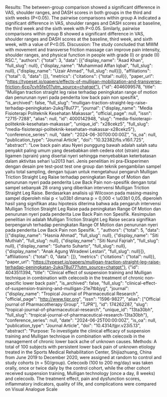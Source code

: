 Results: The between-group comparison showed a significant difference in VAS, shoulder ranges, and DASH scores in both groups in the third and sixth weeks (P<0.05). The pairwise comparisons within group A indicated a significant difference in VAS, shoulder ranges and DASH scores at baseline, the third week and the sixth week with P<0.05. Similarly, pairwise comparisons within group B showed a significant difference in VAS, shoulder ranges and DASH scores at the baseline, third week, and sixth week, with a value of P<0.05. Discussion: The study concluded that MWM with movement and transverse friction massage can improve pain intensity, shoulder ranges, and physical function in people with grade (I) or grade (II) RSC.", "authors": {"total": 3, "data": [{"display_name": "Asad Khan", "full_slug": null}, {"display_name": "Muhammad Affan Iqbal", "full_slug": null}, {"display_name": "Uzair Ahmad", "full_slug": null}]}, "affiliations": {"total": 0, "data": []}, "metrics": {"citations": {"total": null}}, "paper_url": "https://typeset.io/papers/effects-of-mulligan-mobilization-and-transverse-friction-6cp7cvh5fe01?utm_source=chatgpt"}, {"id": 4046099578, "title": "Mulligan traction straight leg raise terhadap peningkatan range of motion dan penurunan nyeri pada penderita low back pain non spesifik", "is_archived": false, "full_slug": "mulligan-traction-straight-leg-raise-terhadap-peningkatan-2ukq78ul77", "journal": {"display_name": "Media Fisioterapi Politeknik Kesehatan Makassar", "official_page": null, "issn": "2715-7288", "alias": null, "id": 4000142948, "slug": "media-fisioterapi-politeknik-kesehatan-makassar", "unique_id": "x28cekz5", "full_slug": "media-fisioterapi-politeknik-kesehatan-makassar-x28cekz5"}, "conference_series": null, "date": "2024-06-30T00:00:00Z", "is_oa": null, "publication_type": "Journal Article", "doi": "10.32382/fis.v16i1.725", "abstract": "Low back pain atau Nyeri punggung bawah adalah salah satu penyakit paling umum yang desebabkan oleh cedera otot (strain) atau ligamen (sprain) yang disertai nyeri sehingga menyebabkan keterbatasan dalam aktivitas sehari \u2013 hari. Jenis penelitian ini pra-Eksperimen dengan desain pre test-post test one group dan teknik pengambilan sampel yaitu total sampling, dengan tujuan untuk mengetahuui pengaruh Mulligan Triction Straight Leg Raise terhadap peningkatan Range of Motion dan penurunan nyeri pada penderita Low Back Pain non-spesifik dengan total sampel sebanyak 28 orang yang diberikan intervensi Mulligan Triction Straight Leg Raise. Berdasarkan analisis uji Wilcoxon pada masing-masing sampel diperoleh nilai p &lt; \u03b1 dimana p = 0,000 &lt; \u03b1 0,05, diperoleh hasil yang signifikan atau hipotesis diterima bahwa ada pengaruh intervensi Mulligan Triction Straight Leg Raise pada peningkatan Range Of Motion dan penurunan nyeri pada penderita Low Back Pain non Spesifik. Kesimpulan penelitian ini adalah Mulligan Triction Straight Leg Raise secara signifikan berpengaruh terhadap peningkatan Range Of Motion dan penurunan nyeri pada penderita Low Back Pain non Spesifik. ", "authors": {"total": 5, "data": [{"display_name": "Hasnia Ahmad", "full_slug": null}, {"display_name": "Siti Muthiah", "full_slug": null}, {"display_name": "Siti Nurul Fajriah", "full_slug": null}, {"display_name": "Suharto Suharto", "full_slug": null}, {"display_name": "Anak Agung Wiradewi Lestari", "full_slug": null}]}, "affiliations": {"total": 0, "data": []}, "metrics": {"citations": {"total": null}}, "paper_url": "https://typeset.io/papers/mulligan-traction-straight-leg-raise-terhadap-peningkatan-2ukq78ul77?utm_source=chatgpt"}, {"id": 4043511394, "title": "Clinical effect of suspension training and Mulligan technique in combination with celecoxib in the treatment of chronic non-specific lower back pain", "is_archived": false, "full_slug": "clinical-effect-of-suspension-training-and-mulligan-21e7tbbjyg", "journal": {"display_name": "Tropical Journal of Pharmaceutical Research", "official_page": "http://www.tjpr.org", "issn": "1596-9827", "alias": ["Official journal of Pharmacotherapy Group", "TJPR"], "id": 174262287, "slug": "tropical-journal-of-pharmaceutical-research", "unique_id": "13ta30bh", "full_slug": "tropical-journal-of-pharmaceutical-research-13ta30bh"}, "conference_series": null, "date": "2024-06-25T00:00:00Z", "is_oa": null, "publication_type": "Journal Article", "doi": "10.4314/tjpr.v23i5.13", "abstract": "Purpose: To investigate the clinical efficacy of suspension training and Mulligan technique in combination with celecoxib in the management of chronic lower back ache of unknown causes. Methods: A total of 100 subjects with persistent lower back pain of unknown etiology treated in the Sports Medical Rehabilitation Center, Shijiazhuang, China from June 2019 to December 2020, were assigned at random to control and study cohorts (n = 50/group). Celecoxib (100 to 200 mg/day) was taken orally, once or twice daily by the control cohort, while the other cohort received suspension training, Mulligan technology (once a day, 8 weeks) and celecoxib. The treatment effect, pain and dysfunction scores, inflammatory indicators, quality of life, and complications were compared on Visual Analogue Scale